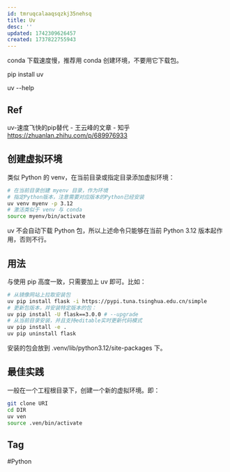 ```yaml
---
id: tmruqcalaaqsqzkj35nehsq
title: Uv
desc: ''
updated: 1742309626457
created: 1737822755943
---
```


conda 下载速度慢，推荐用 conda 创建环境，不要用它下载包。

pip install uv

uv --help

## Ref
uv-速度飞快的pip替代 - 王云峰的文章 - 知乎
https://zhuanlan.zhihu.com/p/689976933

## 创建虚拟环境
类似 Python 的 venv，在当前目录或指定目录添加虚拟环境：
```sh
# 在当前目录创建 myenv 目录，作为环境
# 指定Python版本，注意需要对应版本的Python已经安装
uv venv myenv -p 3.12
# 激活类似于 venv 与 conda
source myenv/bin/activate
```

uv 不会自动下载 Python 包，所以上述命令只能够在当前 Python 3.12 版本起作用，否则不行。

## 用法
与使用 pip 高度一致，只需要加上 uv 即可。比如：
```sh
# 从镜像网站上拉取安装包
uv pip install flask -i https://pypi.tuna.tsinghua.edu.cn/simple
# 更新包版本，并安装特定版本的包：
uv pip install -U flask==3.0.0 # --upgrade
# 从当前目录安装，并且支持editable实时更新代码模式
uv pip install -e .
uv pip uninstall flask
```

安装的包会放到 .venv/lib/python3.12/site-packages 下。

## 最佳实践

一般在一个工程根目录下，创建一个新的虚拟环境。即：

```bash
git clone URI
cd DIR
uv ven
source .ven/bin/activate
```

## Tag
#Python